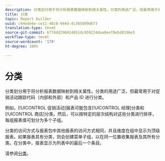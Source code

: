 ```yaml
---
description: 分类划分用于将分析报表数据映射到相关属性。分类的用途广泛，但最常用于对促销活动跟踪代码（内部和外部）和产品 ID 进行分类。
title: 分类
topic: Report builder
uuid: c64ede6e-ce11-48c0-944d-dc365809d673
translation-type: tm+mt
source-git-commit: 6778dd290424651dc959224daa0eef8ebd8196e5
workflow-type: tm+mt
source-wordcount: '179'
ht-degree: 100%

---
```



# 分类

分类划分用于将分析报表数据映射到相关属性。分类的用途广泛，但最常用于对促销活动跟踪代码（内部和外部）和产品 ID 进行分类。

例如，[!UICONTROL 促销活动]报表可能包含[!UICONTROL 经理]分类和[!UICONTROL 商店]分类。然后，可以按特定的层次结构对这些分类进行排序，每组报表值可划分为多个子组。

分类的访问方式与报表包中其他报表的访问方式相同，并且维度在组中显示为顶级报表。如果报表具有分类，则会创建菜单子组，以在同一位置收集报表及其所有分类。在分类中，报表显示为列表中的最后一个条目。

请参阅[分类](/help/components/classifications/c-classifications.md)。
